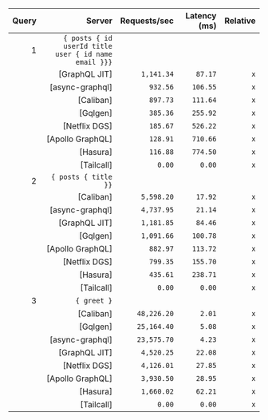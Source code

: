 <!-- PERFORMANCE_RESULTS_START -->

| Query | Server | Requests/sec | Latency (ms) | Relative |
|-------:|--------:|--------------:|--------------:|---------:|
| 1 | `{ posts { id userId title user { id name email }}}` |
|| [GraphQL JIT] | `1,141.34` | `87.17` | `x` |
|| [async-graphql] | `932.56` | `106.55` | `x` |
|| [Caliban] | `897.73` | `111.64` | `x` |
|| [Gqlgen] | `385.36` | `255.92` | `x` |
|| [Netflix DGS] | `185.67` | `526.22` | `x` |
|| [Apollo GraphQL] | `128.91` | `710.66` | `x` |
|| [Hasura] | `116.88` | `774.50` | `x` |
|| [Tailcall] | `0.00` | `0.00` | `x` |
| 2 | `{ posts { title }}` |
|| [Caliban] | `5,598.20` | `17.92` | `x` |
|| [async-graphql] | `4,737.95` | `21.14` | `x` |
|| [GraphQL JIT] | `1,181.85` | `84.46` | `x` |
|| [Gqlgen] | `1,091.66` | `100.78` | `x` |
|| [Apollo GraphQL] | `882.97` | `113.72` | `x` |
|| [Netflix DGS] | `799.35` | `155.70` | `x` |
|| [Hasura] | `435.61` | `238.71` | `x` |
|| [Tailcall] | `0.00` | `0.00` | `x` |
| 3 | `{ greet }` |
|| [Caliban] | `48,226.20` | `2.01` | `x` |
|| [Gqlgen] | `25,164.40` | `5.08` | `x` |
|| [async-graphql] | `23,575.70` | `4.23` | `x` |
|| [GraphQL JIT] | `4,520.25` | `22.08` | `x` |
|| [Netflix DGS] | `4,126.01` | `27.85` | `x` |
|| [Apollo GraphQL] | `3,930.50` | `28.95` | `x` |
|| [Hasura] | `1,660.02` | `62.21` | `x` |
|| [Tailcall] | `0.00` | `0.00` | `x` |

<!-- PERFORMANCE_RESULTS_END -->
